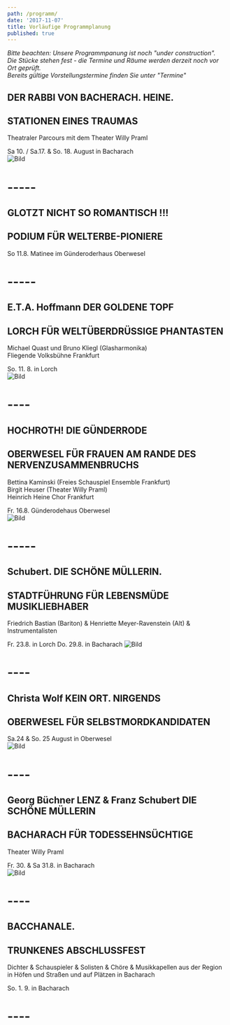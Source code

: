 ```yaml
---
path: /programm/
date: '2017-11-07'
title: Vorläufige Programmplanung
published: true
---
```

*Bitte beachten: Unsere Programmpanung ist noch "under construction".   
Die Stücke stehen fest - die Termine und Räume werden derzeit noch vor Ort geprüft.*   
*Bereits gültige Vorstellungstermine finden Sie unter "Termine"*   



## DER RABBI VON BACHERACH. HEINE.   
## STATIONEN EINES TRAUMAS       
Theatraler Parcours mit dem Theater Willy Praml   

Sa 10. / Sa.17. & So. 18. August in Bacharach  
![Bild](/dsc_0185.jpg) 

# -----     


## GLOTZT NICHT SO ROMANTISCH !!!    
## PODIUM FÜR WELTERBE-PIONIERE   

So 11.8.  Matinee im Günderoderhaus Oberwesel    

# -----     


## E.T.A. Hoffmann DER GOLDENE TOPF
## LORCH FÜR WELTÜBERDRÜSSIGE PHANTASTEN    
Michael Quast und Bruno Kliegl (Glasharmonika)   
Fliegende Volksbühne Frankfurt   

So. 11. 8. in Lorch   
![Bild](/e.t.a.jpg)
# ----    

## HOCHROTH! DIE GÜNDERRODE   
## OBERWESEL FÜR FRAUEN AM RANDE DES NERVENZUSAMMENBRUCHS   
Bettina Kaminski (Freies Schauspiel Ensemble Frankfurt)     
Birgit Heuser (Theater Willy Praml)    
Heinrich Heine Chor Frankfurt   

Fr. 16.8.  Günderodehaus Oberwesel  
![Bild](/guend.jpg)    
 # -----
 
## Schubert. DIE SCHÖNE MÜLLERIN.   
## STADTFÜHRUNG FÜR LEBENSMÜDE MUSIKLIEBHABER    
Friedrich Bastian (Bariton) & Henriette Meyer-Ravenstein (Alt) & Instrumentalisten        

Fr. 23.8. in Lorch 
Do. 29.8. in Bacharach 
![Bild](/friedr1.jpg) 
# ----    


## Christa Wolf KEIN ORT. NIRGENDS   
## OBERWESEL FÜR SELBSTMORDKANDIDATEN                  

Sa.24 & So. 25 August in Oberwesel   
![Bild](/fse1.jpg) 
# ----   


## Georg Büchner LENZ & Franz Schubert DIE SCHÖNE MÜLLERIN   
## BACHARACH FÜR TODESSEHNSÜCHTIGE      
Theater Willy Praml    

Fr. 30. & Sa 31.8. in Bacharach    
![Bild](/lenz1.png)
# ----   


## BACCHANALE.   
## TRUNKENES ABSCHLUSSFEST    
Dichter & Schauspieler & Solisten & Chöre & Musikkapellen aus der Region   
in Höfen und Straßen und auf Plätzen in Bacharach    

So. 1. 9. in Bacharach   

 # ----    
 
